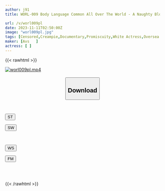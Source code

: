 ```yaml
---
author: j91
title: WORL-009 Body Language Common All Over The World - A Naughty Blonde Beauty Who Is In High Spirits And Obeys Every Command Is Defeated In A Continuous Raw Orgy And Creampie

url: /v/worl009pl
date: 2023-11-11T02:50:00Z
image: "worl009pl.jpg"
tags: [Censored,Creampie,Documentary,Promiscuity,White Actress,Oversea Import	 ]
maker: [Avs   ]
actress: [ ]
---
```



{{< rawhtml >}}

<div class="video" data-videoid="09yqjB8gWATblYg">
    <a href="javascript:;">
        <img src="https://my.j91.asia/v/worl009pl/worl009pl.jpg" width="WIDTH" height="HEIGHT" alt="worl009pl.mp4" loading="lazy">
    </a>
</div>

<script type="text/javascript" src="https://j91.asia/asset/on-demand-st.js"></script>

<br>
  <link rel="stylesheet" href="https://j91.asia/asset/bs5.css">
  
  <center>
  <button class="btn btn-primary" type="button" data-bs-toggle="collapse" data-bs-target=".multi-collapse" aria-expanded="false" aria-controls="multiCollapseExample1 multiCollapseExample2"><h2>Download</h2></button></center>
</p>
<div class="row">
  <div class="col">
    <div class="collapse multi-collapse" id="multiCollapseExample1">
      <div class="card card-body">
	      	      <br>
<div class="buttons">  
<p><a href="https://streamtape.to/v/09yqjB8gWATblYg" target="_blank"><button class="btn-hover color-3"><i class="fa fa-download"></i> ST</button></a></p>
<p><a href="https://sfastwish.com/hlmb9xw8oga0" target="_blank"><button class="btn-hover color-2"><i class="fa fa-download"></i> SW</button></a></p></div>
    </div>
  </div>
</div>
  <div class="col">
    <div class="collapse multi-collapse" id="multiCollapseExample2">
      <div class="card card-body">
	      <br>
<div class="buttons">
<p><a href="javascript:;" target="_blank"><button class="btn-hover color-9"><i class="fa fa-download"></i> WS</button></a></p>
<p><a href="javascript:;" target="_blank"><button class="btn-hover color-8"><i class="fa fa-download"></i> FM</button></a></p></div>
<br><br>
      </div>
    </div>
  </div>
</div>

{{< /rawhtml >}}
